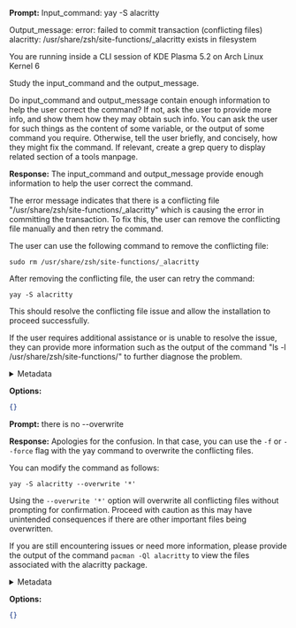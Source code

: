 **Prompt:**
Input_command: yay -S alacritty

Output_message: error: failed to commit transaction (conflicting files)
alacritty: /usr/share/zsh/site-functions/_alacritty exists in filesystem

You are running inside a CLI session of KDE Plasma 5.2 on Arch Linux Kernel 6

Study the input_command and the output_message.

Do input_command and output_message contain enough information to help the user correct the command? If not, ask the user to provide more info, and show them how they may obtain such info.
You can ask the user for such things as the content of some variable, or the output of some command you require.
Otherwise, tell the user briefly, and concisely, how they might fix the command.
If relevant, create a grep query to display related section of a tools manpage.


**Response:**
The input_command and output_message provide enough information to help the user correct the command. 

The error message indicates that there is a conflicting file "/usr/share/zsh/site-functions/_alacritty" which is causing the error in committing the transaction. To fix this, the user can remove the conflicting file manually and then retry the command.

The user can use the following command to remove the conflicting file:
```
sudo rm /usr/share/zsh/site-functions/_alacritty
```

After removing the conflicting file, the user can retry the command:
```
yay -S alacritty
```

This should resolve the conflicting file issue and allow the installation to proceed successfully.

If the user requires additional assistance or is unable to resolve the issue, they can provide more information such as the output of the command "ls -l /usr/share/zsh/site-functions/" to further diagnose the problem.

<details><summary>Metadata</summary>

- Duration: 22782 ms
- Datetime: 2023-10-15T11:03:54.499536
- Model: gpt-3.5-turbo-0613

</details>

**Options:**
```json
{}
```

**Prompt:**
there is no --overwrite

**Response:**
Apologies for the confusion. In that case, you can use the `-f` or `--force` flag with the yay command to overwrite the conflicting files. 

You can modify the command as follows:
```
yay -S alacritty --overwrite '*'
```

Using the `--overwrite '*'` option will overwrite all conflicting files without prompting for confirmation. Proceed with caution as this may have unintended consequences if there are other important files being overwritten.

If you are still encountering issues or need more information, please provide the output of the command `pacman -Ql alacritty` to view the files associated with the alacritty package.

<details><summary>Metadata</summary>

- Duration: 15695 ms
- Datetime: 2023-10-15T11:08:02.055884
- Model: gpt-3.5-turbo-0613

</details>

**Options:**
```json
{}
```

